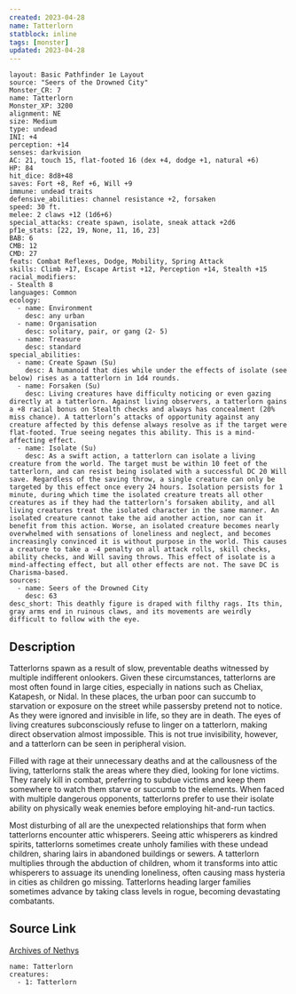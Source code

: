 ```yaml
---
created: 2023-04-28
name: Tatterlorn
statblock: inline
tags: [monster]
updated: 2023-04-28
---
```

```statblock
layout: Basic Pathfinder 1e Layout
source: "Seers of the Drowned City"
Monster_CR: 7
name: Tatterlorn
Monster_XP: 3200
alignment: NE
size: Medium
type: undead
INI: +4
perception: +14
senses: darkvision
AC: 21, touch 15, flat-footed 16 (dex +4, dodge +1, natural +6)
HP: 84
hit_dice: 8d8+48
saves: Fort +8, Ref +6, Will +9
immune: undead traits
defensive_abilities: channel resistance +2, forsaken
speed: 30 ft.
melee: 2 claws +12 (1d6+6)
special_attacks: create spawn, isolate, sneak attack +2d6
pf1e_stats: [22, 19, None, 11, 16, 23]
BAB: 6
CMB: 12
CMD: 27
feats: Combat Reflexes, Dodge, Mobility, Spring Attack
skills: Climb +17, Escape Artist +12, Perception +14, Stealth +15
racial_modifiers:
- Stealth 8
languages: Common
ecology:
  - name: Environment
    desc: any urban
  - name: Organisation
    desc: solitary, pair, or gang (2- 5)
  - name: Treasure
    desc: standard
special_abilities:
  - name: Create Spawn (Su)
    desc: A humanoid that dies while under the effects of isolate (see below) rises as a tatterlorn in 1d4 rounds.
  - name: Forsaken (Su)
    desc: Living creatures have difficulty noticing or even gazing directly at a tatterlorn. Against living observers, a tatterlorn gains a +8 racial bonus on Stealth checks and always has concealment (20% miss chance). A tatterlorn’s attacks of opportunity against any creature affected by this defense always resolve as if the target were flat-footed. True seeing negates this ability. This is a mind-affecting effect.
  - name: Isolate (Su)
    desc: As a swift action, a tatterlorn can isolate a living creature from the world. The target must be within 10 feet of the tatterlorn, and can resist being isolated with a successful DC 20 Will save. Regardless of the saving throw, a single creature can only be targeted by this effect once every 24 hours. Isolation persists for 1 minute, during which time the isolated creature treats all other creatures as if they had the tatterlorn’s forsaken ability, and all living creatures treat the isolated character in the same manner. An isolated creature cannot take the aid another action, nor can it benefit from this action. Worse, an isolated creature becomes nearly overwhelmed with sensations of loneliness and neglect, and becomes increasingly convinced it is without purpose in the world. This causes a creature to take a -4 penalty on all attack rolls, skill checks, ability checks, and Will saving throws. This effect of isolate is a mind-affecting effect, but all other effects are not. The save DC is Charisma-based.
sources:
  - name: Seers of the Drowned City
    desc: 63
desc_short: This deathly figure is draped with filthy rags. Its thin, gray arms end in ruinous claws, and its movements are weirdly difficult to follow with the eye.
```
## Description
Tatterlorns spawn as a result of slow, preventable deaths witnessed by multiple indifferent onlookers. Given these circumstances, tatterlorns are most often found in large cities, especially in nations such as Cheliax, Katapesh, or Nidal. In these places, the urban poor can succumb to starvation or exposure on the street while passersby pretend not to notice. As they were ignored and invisible in life, so they are in death. The eyes of living creatures subconsciously refuse to linger on a tatterlorn, making direct observation almost impossible. This is not true invisibility, however, and a tatterlorn can be seen in peripheral vision.

 Filled with rage at their unnecessary deaths and at the callousness of the living, tatterlorns stalk the areas where they died, looking for lone victims. They rarely kill in combat, preferring to subdue victims and keep them somewhere to watch them starve or succumb to the elements. When faced with multiple dangerous opponents, tatterlorns prefer to use their isolate ability on physically weak enemies before employing hit-and-run tactics.

 Most disturbing of all are the unexpected relationships that form when tatterlorns encounter attic whisperers. Seeing attic whisperers as kindred spirits, tatterlorns sometimes create unholy families with these undead children, sharing lairs in abandoned buildings or sewers. A tatterlorn multiplies through the abduction of children, whom it transforms into attic whisperers to assuage its unending loneliness, often causing mass hysteria in cities as children go missing. Tatterlorns heading larger families sometimes advance by taking class levels in rogue, becoming devastating combatants.
## Source Link
[Archives of Nethys](https://aonprd.com/MonsterDisplay.aspx?ItemName=Tatterlorn)
```encounter-table
name: Tatterlorn
creatures:
  - 1: Tatterlorn
```
